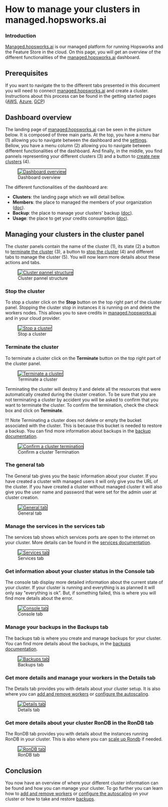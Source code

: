 # How to manage your clusters in managed.hopsworks.ai

### Introduction
[Managed.hopsworks.ai](https://managed.hopsworks.ai) is our managed platform for running Hopsworks and the Feature Store in the cloud. On this page, you will get an overview of the different functionalities of the [managed.hopsworks.ai](https://managed.hopsworks.ai) dashboard.

## Prerequisites
If you want to navigate the to the different tabs presented in this document you will need to connect [managed.hopsworks.ai](https://managed.hopsworks.ai) and create a cluster. Instructions about this process can be found in the getting started pages ([AWS](../aws/getting_started.md), [Azure](../azure/getting_started.md), [GCP](../gcp/getting_started.md))

## Dashboard overview
The landing page of [managed.hopsworks.ai](https://managed.hopsworks.ai) can be seen in the picture below. It is composed of three main parts. At the top, you have a menu bar (1) allowing you to navigate between the dashboard and the [settings](./settings.md). Bellow, you have a menu column (2) allowing you to navigate between different functionalities of the dashboard. And finally, in the middle, you find pannels representing your different clusters (3) and a button to [create new clusters](../aws/cluster_creation.md) (4).

<p align="center">
  <figure>
    <a  href="../../../assets/images/setup_installation/managed/common/dashboard/dashboard.png">
      <img style="border: 1px solid #000" src="../../../assets/images/setup_installation/managed/common/dashboard/dashboard.png" alt="Dashboard overview">
    </a>
    <figcaption>Dashboard overview</figcaption>
  </figure>
</p>

The different functionalities of the dashboard are:

- **Clusters**: the landing page which we will detail bellow.
- **Members**: the place to managed the members of your organization ([doc](./user_management.md)).
- **Backup**: the place to manage your clusters' backup ([doc](./backup.md)).
- **Usage**: the place to get your credits consumption ([doc](./usage.md)).

## Managing your clusters in the cluster panel
The cluster panels contain the name of the cluster (1), its state (2) a button to [terminate the cluster](#terminate-the-cluster) (3), a button to [stop the cluster](#stop-the-cluster) (4) and different tabs to manage the cluster (5). You will now learn more details about these actions and tabs.

<p align="center">
  <figure>
    <a  href="../../../assets/images/setup_installation/managed/common/dashboard/cluster_pannel.png">
      <img style="border: 1px solid #000" src="../../../assets/images/setup_installation/managed/common/dashboard/cluster_pannel.png" alt="Cluster pannel structure">
    </a>
    <figcaption>Cluster pannel structure</figcaption>
  </figure>
</p>

### Stop the cluster
To stop a cluster click on the __Stop__ button on the top right part of the cluster panel. Stopping the cluster stop in instances it is running on and delete the workers nodes. This allows you to save credits in [managed.hopsworks.ai](https://managed.hopsworks.ai) and in your cloud provider.

<p align="center">
  <figure>
    <a  href="../../../assets/images/setup_installation/managed/common/dashboard/stop_cluster.png">
      <img style="border: 1px solid #000" src="../../../assets/images/setup_installation/managed/common/dashboard/stop_cluster.png" alt="Stop a cluster">
    </a>
    <figcaption>Stop a cluster</figcaption>
  </figure>
</p>

### Terminate the cluster
To terminate a cluster click on the __Terminate__ button on the top right part of the cluster panel.

<p align="center">
  <figure>
    <a  href="../../../assets/images/setup_installation/managed/common/dashboard/terminate_cluster.png">
      <img style="border: 1px solid #000" src="../../../assets/images/setup_installation/managed/common/dashboard/terminate_cluster.png" alt="Terminate a cluster">
    </a>
    <figcaption>Terminate a cluster</figcaption>
  </figure>
</p>

Terminating the cluster will destroy it and delete all the resources that were automatically created during the cluster creation. To be sure that you are not terminating a cluster by accident you will be asked to confirm that you want to terminate the cluster. To confirm the termination, check the check box and click on __Terminate__.

!!! Note
    Terminating a cluster does not delete or empty the bucket associated with the cluster. This is because this bucket is needed to restore a backup. You can find more information about backups in the [backup documentation](./backup.md).

<p align="center">
  <figure>
    <a  href="../../../assets/images/setup_installation/managed/common/dashboard/terminate_cluster_confirmation.png">
      <img style="border: 1px solid #000" src="../../../assets/images/setup_installation/managed/common/dashboard/terminate_cluster_confirmation.png" alt="Confirm a cluster termination">
    </a>
    <figcaption>Confirm a cluster Termination</figcaption>
  </figure>
</p>

### The general tab
The General tab gives you the basic information about your cluster. If you have created a cluster with managed users it will only give you the URL of the cluster. If you have created a cluster without managed cluster it will also give you the user name and password that were set for the admin user at cluster creation.

<p align="center">
  <figure>
    <a  href="../../../assets/images/setup_installation/managed/common/dashboard/general_tab.png">
      <img style="border: 1px solid #000" src="../../../assets/images/setup_installation/managed/common/dashboard/general_tab.png" alt="General tab">
    </a>
    <figcaption>General tab</figcaption>
  </figure>
</p>

### Manage the services in the services tab
The services tab shows which services ports are open to the internet on your cluster. More details can be found in the [services documentation](./services.md).

<p align="center">
  <figure>
    <a  href="../../../assets/images/setup_installation/managed/common/dashboard/services_tab.png">
      <img style="border: 1px solid #000" src="../../../assets/images/setup_installation/managed/common/dashboard/services_tab.png" alt="Services tab">
    </a>
    <figcaption>Services tab</figcaption>
  </figure>
</p>

### Get information about your cluster status in the Console tab
The console tab display more detailed information about the current state of your cluster. If your cluster is running and everything is as planned it will only say "everything is ok". But, if something failed, this is where you will find more details about the error.

<p align="center">
  <figure>
    <a  href="../../../assets/images/setup_installation/managed/common/dashboard/console_tab.png">
      <img style="border: 1px solid #000" src="../../../assets/images/setup_installation/managed/common/dashboard/console_tab.png" alt="Console tab">
    </a>
    <figcaption>Console tab</figcaption>
  </figure>
</p>


### Manage your backups in the Backups tab
The backups tab is where you create and manage backups for your cluster. You can find more details about the backups, in the [backups documentation](./backup.md).

<p align="center">
  <figure>
    <a  href="../../../assets/images/setup_installation/managed/common/dashboard/backups_tab.png">
      <img style="border: 1px solid #000" src="../../../assets/images/setup_installation/managed/common/dashboard/backups_tab.png" alt="Backups tab">
    </a>
    <figcaption>Backups tab</figcaption>
  </figure>
</p>

### Get more details and manage your workers in the Details tab
The Details tab provides you with details about your cluster setup. It is also where you can [add and remove workers](./adding_removing_workers.md) or [configure the autoscaling](./autoscaling.md).

<p align="center">
  <figure>
    <a  href="../../../assets/images/setup_installation/managed/common/dashboard/details_tab.png">
      <img style="border: 1px solid #000" src="../../../assets/images/setup_installation/managed/common/dashboard/details_tab.png" alt="Details tab">
    </a>
    <figcaption>Details tab</figcaption>
  </figure>
</p>

### Get more details about your cluster RonDB in the RonDB tab
The RonDB tab provides you with details about the instances running RonDB in your cluster. This is also where you can [scale up Rondb](./scalingup.md) if needed.

<p align="center">
  <figure>
    <a  href="../../../assets/images/setup_installation/managed/common/dashboard/rondb_tab.png">
      <img style="border: 1px solid #000" src="../../../assets/images/setup_installation/managed/common/dashboard/rondb_tab.png" alt="RonDB tab">
    </a>
    <figcaption>RonDB tab</figcaption>
  </figure>
</p>

## Conclusion
You now have an overview of where your different cluster information can be found and how you can manage your cluster. To go further you can learn how to [add and remove workers](./adding_removing_workers.md) or [configure the autoscaling](./autoscaling.md) on your cluster or how to take and restore [backups](./backup.md).